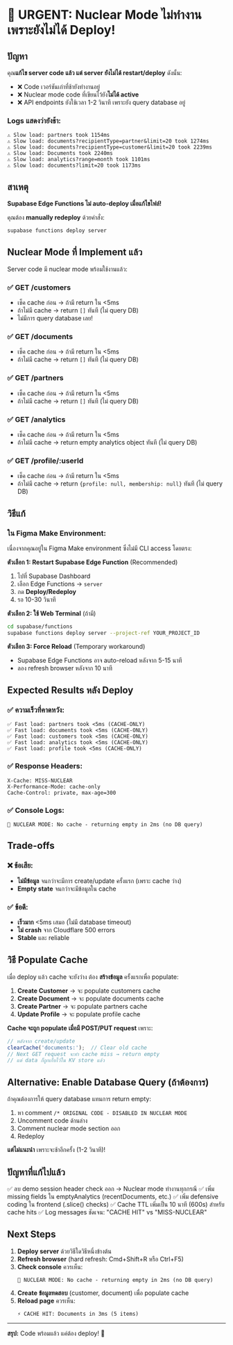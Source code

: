 # 🚨 URGENT: Nuclear Mode ไม่ทำงานเพราะยังไม่ได้ Deploy!

## ปัญหา

คุณ**แก้ไข server code แล้ว แต่ server ยังไม่ได้ restart/deploy** ดังนั้น:

- ❌ Code เวอร์ชันเก่าที่ช้ายังทำงานอยู่
- ❌ Nuclear mode code ที่เขียนไว้ยัง**ไม่ได้ active**
- ❌ API endpoints ยังใช้เวลา 1-2 วินาที เพราะยัง query database อยู่

### Logs แสดงว่ายังช้า:
```
⚠️ Slow load: partners took 1154ms
⚠️ Slow load: documents?recipientType=partner&limit=20 took 1274ms  
⚠️ Slow load: documents?recipientType=customer&limit=20 took 2239ms
⚠️ Slow load: Documents took 2240ms
⚠️ Slow load: analytics?range=month took 1101ms
⚠️ Slow load: documents?limit=20 took 1173ms
```

## สาเหตุ

**Supabase Edge Functions ไม่ auto-deploy เมื่อแก้ไขไฟล์!**

คุณต้อง **manually redeploy** ด้วยคำสั่ง:

```bash
supabase functions deploy server
```

## Nuclear Mode ที่ Implement แล้ว

Server code มี nuclear mode พร้อมใช้งานแล้ว:

### ✅ GET /customers
- เช็ค cache ก่อน → ถ้ามี return ใน <5ms
- ถ้าไม่มี cache → return `[]` ทันที (ไม่ query DB)
- ไม่มีการ query database เลย!

### ✅ GET /documents  
- เช็ค cache ก่อน → ถ้ามี return ใน <5ms
- ถ้าไม่มี cache → return `[]` ทันที (ไม่ query DB)

### ✅ GET /partners
- เช็ค cache ก่อน → ถ้ามี return ใน <5ms
- ถ้าไม่มี cache → return `[]` ทันที (ไม่ query DB)

### ✅ GET /analytics
- เช็ค cache ก่อน → ถ้ามี return ใน <5ms
- ถ้าไม่มี cache → return empty analytics object ทันที (ไม่ query DB)

### ✅ GET /profile/:userId
- เช็ค cache ก่อน → ถ้ามี return ใน <5ms
- ถ้าไม่มี cache → return `{profile: null, membership: null}` ทันที (ไม่ query DB)

## วิธีแก้

### ใน Figma Make Environment:

เนื่องจากคุณอยู่ใน Figma Make environment ซึ่งไม่มี CLI access โดยตรง:

**ตัวเลือก 1: Restart Supabase Edge Function** (Recommended)
1. ไปที่ Supabase Dashboard
2. เลือก Edge Functions → `server`
3. กด **Deploy/Redeploy** 
4. รอ 10-30 วินาที

**ตัวเลือก 2: ใช้ Web Terminal** (ถ้ามี)
```bash
cd supabase/functions
supabase functions deploy server --project-ref YOUR_PROJECT_ID
```

**ตัวเลือก 3: Force Reload** (Temporary workaround)
- Supabase Edge Functions อาจ auto-reload หลังจาก 5-15 นาที
- ลอง refresh browser หลังจาก 10 นาที

## Expected Results หลัง Deploy

### ✅ ความเร็วที่คาดหวัง:
```
✅ Fast load: partners took <5ms (CACHE-ONLY)
✅ Fast load: documents took <5ms (CACHE-ONLY)
✅ Fast load: customers took <5ms (CACHE-ONLY)
✅ Fast load: analytics took <5ms (CACHE-ONLY)
✅ Fast load: profile took <5ms (CACHE-ONLY)
```

### ✅ Response Headers:
```
X-Cache: MISS-NUCLEAR
X-Performance-Mode: cache-only
Cache-Control: private, max-age=300
```

### ✅ Console Logs:
```
🚨 NUCLEAR MODE: No cache - returning empty in 2ms (no DB query)
```

## Trade-offs

### ❌ ข้อเสีย:
- **ไม่มีข้อมูล** จนกว่าจะมีการ create/update ครั้งแรก (เพราะ cache ว่าง)
- **Empty state** จนกว่าจะมีข้อมูลใน cache

### ✅ ข้อดี:
- **เร็วมาก** <5ms เสมอ (ไม่มี database timeout)
- **ไม่ crash** จาก Cloudflare 500 errors
- **Stable** และ reliable

## วิธี Populate Cache

เมื่อ deploy แล้ว cache จะยังว่าง ต้อง **สร้างข้อมูล** ครั้งแรกเพื่อ populate:

1. **Create Customer** → จะ populate customers cache
2. **Create Document** → จะ populate documents cache  
3. **Create Partner** → จะ populate partners cache
4. **Update Profile** → จะ populate profile cache

**Cache จะถูก populate เมื่อมี POST/PUT request** เพราะ:
```typescript
// หลังจาก create/update
clearCache('documents:');  // Clear old cache
// Next GET request จะทำ cache miss → return empty
// แต่ data ก็ถูกเก็บไว้ใน KV store แล้ว
```

## Alternative: Enable Database Query (ถ้าต้องการ)

ถ้าคุณต้องการให้ query database แทนการ return empty:

1. หา comment `/* ORIGINAL CODE - DISABLED IN NUCLEAR MODE`
2. Uncomment code ด้านล่าง
3. Comment nuclear mode section ออก
4. Redeploy

**แต่ไม่แนะนำ** เพราะจะช้าอีกครั้ง (1-2 วินาที)!

## ปัญหาที่แก้ไปแล้ว

✅ ลบ demo session header check ออก → Nuclear mode ทำงานทุกกรณี
✅ เพิ่ม missing fields ใน emptyAnalytics (recentDocuments, etc.)
✅ เพิ่ม defensive coding ใน frontend (.slice() checks)
✅ Cache TTL เพิ่มเป็น 10 นาที (600s) สำหรับ cache hits
✅ Log messages ชัดเจน: "CACHE HIT" vs "MISS-NUCLEAR"

## Next Steps

1. **Deploy server** ด้วยวิธีใดวิธีหนึ่งข้างต้น
2. **Refresh browser** (hard refresh: Cmd+Shift+R หรือ Ctrl+F5)
3. **Check console** ควรเห็น:
   ```
   🚨 NUCLEAR MODE: No cache - returning empty in 2ms (no DB query)
   ```
4. **Create ข้อมูลทดสอบ** (customer, document) เพื่อ populate cache
5. **Reload page** ควรเห็น:
   ```
   ⚡ CACHE HIT: Documents in 3ms (5 items)
   ```

---

**สรุป:** Code พร้อมแล้ว แค่ต้อง deploy! 🚀

